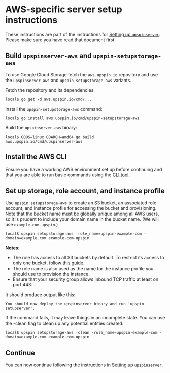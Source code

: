 # AWS-specific server setup instructions

These instructions are part of the instructions for
[Setting up `upspinserver`](/doc/server_setup.md).
Please make sure you have read that document first.

## Build `upspinserver-aws` and `upspin-setupstorage-aws`

To use Google Cloud Storage fetch the `aws.upspin.io` repository and use the
`upspinserver-aws` and `upspin-setupstorage-aws` variants.

Fetch the repository and its dependencies:

```
local$ go get -d aws.upspin.io/cmd/...
```

Install the `upspin-setupstorage-aws` command:

```
local$ go install aws.upspin.io/cmd/upspin-setupstorage-aws
```

Build the `upspinserver-aws` binary:

```
local$ GOOS=linux GOARCH=amd64 go build aws.upspin.io/cmd/upspinserver-aws
```

## Install the AWS CLI

Ensure you have a working AWS environment set up before continuing and that you
are able to run basic commands using the 
[CLI tool](http://docs.aws.amazon.com/cli/latest/userguide/cli-chap-welcome.html).

## Set up storage, role account, and instance profile

Use `upspin setupstorage-aws` to create an S3 bucket, an associated
role account, and instance profile for accessing the bucket and provisioning.
Note that the bucket name must be globally unique among all AWS users, so it is 
prudent to include your domain name in the bucket name.
(We will use `example-com-upspin`.)

```
local$ upspin setupstorage-aws -role_name=upspin-example-com -domain=example.com example-com-upspin
```

**Notes**: 
+ The role has access to all S3 buckets by default. To restrict its 
access to only one bucket, follow 
[this guide](https://aws.amazon.com/blogs/security/how-to-restrict-amazon-s3-bucket-access-to-a-specific-iam-role/).
+ The role name is also used as the name for the instance profile you
should use to provision the instance.
+ Ensure that your security group allows inbound TCP traffic at 
least on port 443.

It should produce output like this:

```
You should now deploy the upspinserver binary and run 'upspin setupserver'.
```

If the command fails, it may leave things in an incomplete state.
You can use the -clean flag to clean up any potential entities created:

```
local$ upspin setupstorage-aws -clean -role_name=upspin-example-com -domain=example.com example-com-upspin
```

## Continue

You can now continue following the instructions in
[Setting up `upspinserver`](/doc/server_setup.md).
